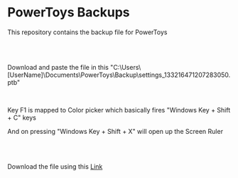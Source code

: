 <h1>PowerToys Backups</h1>
<p>This repository contains the backup file for PowerToys</p>
<br>
<br>
<p>Download and paste the file in this "C:\Users\[UserName]\Documents\PowerToys\Backup\settings_133216471207283050.ptb"</p>
<br>
<p>Key F1 is mapped to Color picker which basically fires "Windows Key + Shift + C" keys</p>
<p>And on pressing "Windows Key + Shift + X" will open up the Screen Ruler</p>
<br>
<br>
<p>Download the file using this <a href="https://github.com/zaibshaikh/PowerToys-Backup/raw/master/settings_133216471207283050.ptb">Link</a></p>
